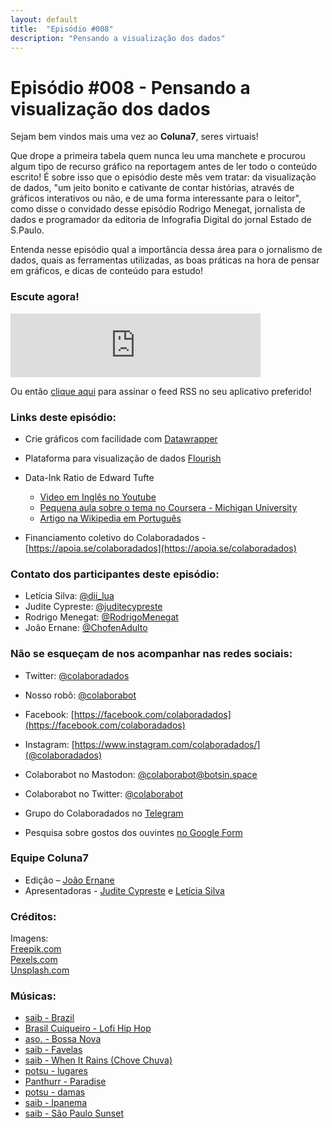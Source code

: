 ```yaml
---
layout: default
title:  "Episódio #008"
description: "Pensando a visualização dos dados"
---
```

# Episódio #008 - Pensando a visualização dos dados

Sejam bem vindos mais uma vez ao **Coluna7**, seres virtuais!

Que drope a primeira tabela quem nunca leu uma manchete e procurou algum tipo de recurso gráfico na reportagem antes de ler todo o conteúdo escrito! É sobre isso que o episódio deste mês vem tratar: da visualização de dados, "um jeito bonito e cativante de contar histórias, através de gráficos interativos ou não, e de uma forma interessante para o leitor", como disse o convidado desse episódio Rodrigo Menegat, jornalista de dados e programador da editoria de Infografia Digital do jornal Estado de S.Paulo.

Entenda nesse episódio qual a importância dessa área para o jornalismo de dados, quais as ferramentas utilizadas, as boas práticas na hora de pensar em gráficos, e dicas de conteúdo para estudo!

### Escute agora!
<iframe src="https://anchor.fm/coluna7/embed/episodes/Episdio-008---Pensando-a-visualizao-dos-dados-e6cqft" height="102px" width="400px" frameborder="0" scrolling="no"></iframe>

Ou então [clique aqui](https://anchor.fm/s/951cc10/podcast/rss) para assinar o feed RSS no seu aplicativo preferido!

### Links deste episódio:

- Crie gráficos com facilidade com [Datawrapper](https://www.datawrapper.de/)
- Plataforma para visualização de dados [Flourish](https://flourish.studio/)
- Data-Ink Ratio de Edward Tufte
    - [Video em Inglês no Youtube](https://www.youtube.com/watch?v=JIMUzJzqaA8)
    - [Pequena aula sobre o tema no Coursera - Michigan University](https://www.coursera.org/lecture/python-plotting/graphical-heuristics-data-ink-ratio-edward-tufte-qFnP9)
    - [Artigo na Wikipedia em Português](https://pt.wikipedia.org/wiki/Data-ink)

- Financiamento coletivo do Colaboradados - [https://apoia.se/colaboradados](https://apoia.se/colaboradados)


### Contato dos participantes deste episódio:
- Letícia Silva: [@dii_lua](https://www.twitter.com/dii_lua)
- Judite Cypreste: [@juditecypreste](https://www.twitter.com/juditecypreste)
- Rodrigo Menegat: [@RodrigoMenegat](https://twitter.com/RodrigoMenegat)
- João Ernane: [@ChofenAdulto](https://twitter.com/ChofenAdulto)

### Não se esqueçam de nos acompanhar nas redes sociais:
- Twitter: [@colaboradados](https://twitter.com/colaboradados)
- Nosso robô: [@colaborabot](https://twitter.com/colabora_bot)
- Facebook: [https://facebook.com/colaboradados](https://facebook.com/colaboradados)
- Instagram: [https://www.instagram.com/colaboradados/](@colaboradados)

- Colaborabot no Mastodon: [@colaborabot@botsin.space](https://botsin.space/@colaborabot)
- Colaborabot no Twitter: [@colaborabot](https://twitter.com/colabora_bot)

- Grupo do Colaboradados no [Telegram](t.me/colaboradados)
- Pesquisa sobre gostos dos ouvintes [no Google Form](https://docs.google.com/forms/d/e/1FAIpQLSc3cHzm0CdRLY58jbYZjjcYj7q7mI9lsYx5ljLtWJ122MtUcA/viewform)

### Equipe Coluna7

- Edição – [João Ernane](https://twitter.com/ChofenAdulto)
- Apresentadoras - [Judite Cypreste](https://twitter.com/juditecypreste) e [Letícia Silva](https://twitter.com/dii_lua)

### Créditos:
Imagens:  
[Freepik.com](https://www.freepik.com/)  
[Pexels.com](https://www.pexels.com)  
[Unsplash.com](https://unsplash.com)

### Músicas:  

* [saib - Brazil](https://soundcloud.com/saib_eats/brazil)
* [Brasil Cuíqueiro - Lofi Hip Hop](https://youtu.be/-h2-TTsyuv8)
* [aso. - Bossa Nova](https://soundcloud.com/aricogle/bossa-nova)
* [saib - Favelas](https://soundcloud.com/cultclassicrecords/saib-03-favelas)
* [saib - When It Rains (Chove Chuva)](https://soundcloud.com/cultclassicrecords/saib-02-when-it-rains-chove)
* [potsu - lugares](https://soundcloud.com/potsupotsu/lugares)
* [Panthurr - Paradise](https://soundcloud.com/panthurr/paradise)
* [potsu - damas](https://soundcloud.com/potsupotsu/damas)
* [saib - Ipanema](https://soundcloud.com/cultclassicrecords/saib-08-ipanema)
* [saib - São Paulo Sunset](https://soundcloud.com/saib_eats/sao-paulo)
